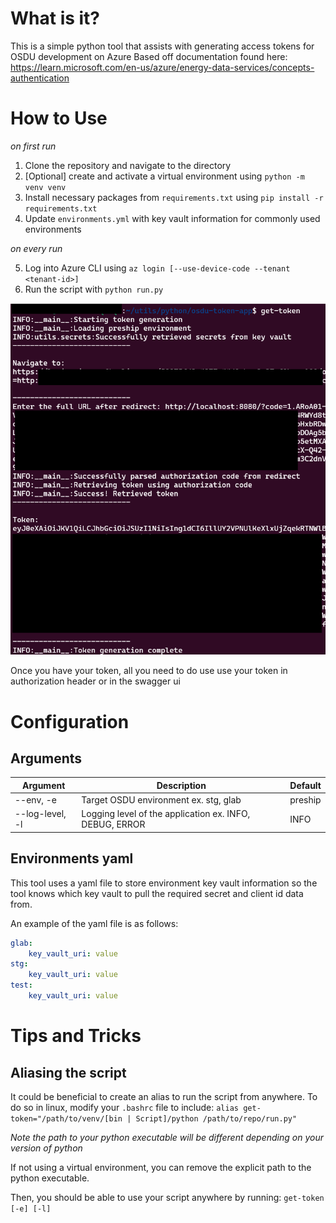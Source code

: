 # What is it?

This is a simple python tool that assists with generating access tokens for OSDU development on Azure
Based off documentation found here:
https://learn.microsoft.com/en-us/azure/energy-data-services/concepts-authentication

# How to Use

*on first run*

1. Clone the repository and navigate to the directory
2. [Optional] create and activate a virtual environment using `python -m venv venv`
3. Install necessary packages from `requirements.txt` using `pip install -r requirements.txt`
4. Update `environments.yml` with key vault information for commonly used environments

*on every run*

5. Log into Azure CLI using `az login [--use-device-code --tenant <tenant-id>]`
6. Run the script with `python run.py`

![Example Run](./example-run.png)

Once you have your token, all you need to do use use your token in authorization header or in the swagger ui

# Configuration

## Arguments

| Argument | Description | Default |
|----------|-------------|---------|
| --env, -e | Target OSDU environment ex. stg, glab | preship |
| --log-level, -l | Logging level of the application ex. INFO, DEBUG, ERROR | INFO |

## Environments yaml

This tool uses a yaml file to store environment key vault information so the tool knows which key vault to pull the required secret and client id data from.

An example of the yaml file is as follows:
```yaml
glab:
	key_vault_uri: value
stg:
	key_vault_uri: value
test:
	key_vault_uri: value
```

# Tips and Tricks

## Aliasing the script

It could be beneficial to create an alias to run the script from anywhere.
To do so in linux, modify your `.bashrc` file to include:
`alias get-token="/path/to/venv/[bin | Script]/python /path/to/repo/run.py"`

*Note the path to your python executable will be different depending on your version of python*

If not using a virtual environment, you can remove the explicit path to the python executable.

Then, you should be able to use your script anywhere by running:
`get-token [-e] [-l]`

